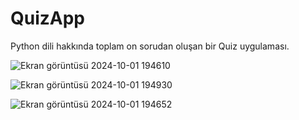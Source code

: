 # QuizApp
Python dili hakkında toplam on sorudan oluşan bir Quiz uygulaması.




![Ekran görüntüsü 2024-10-01 194610](https://github.com/user-attachments/assets/5a00e870-e5e0-4794-873d-5618be402e54)














![Ekran görüntüsü 2024-10-01 194930](https://github.com/user-attachments/assets/d554df1e-98f7-4eba-b42b-b0c98b4b7fb6)











![Ekran görüntüsü 2024-10-01 194652](https://github.com/user-attachments/assets/db86f12c-ab18-44f8-b5b4-8e6bf2f88dda)
